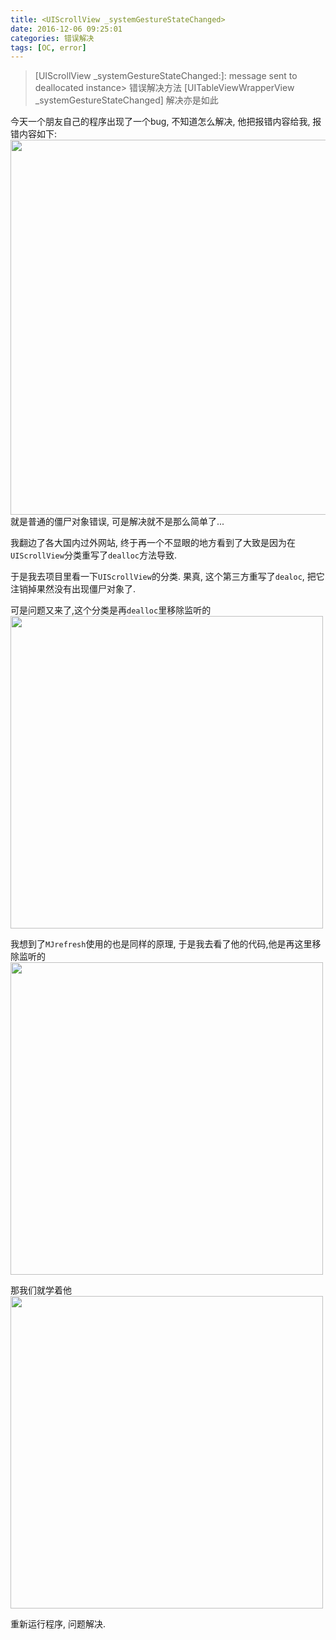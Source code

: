 ```yaml
---
title: <UIScrollView _systemGestureStateChanged>
date: 2016-12-06 09:25:01
categories: 错误解决
tags: [OC, error]
---
```


> [UIScrollView _systemGestureStateChanged:]: message sent to deallocated instance> 错误解决方法
> [UITableViewWrapperView _systemGestureStateChanged] 解决亦是如此

今天一个朋友自己的程序出现了一个bug, 不知道怎么解决, 他把报错内容给我, 报错内容如下:
<img src="https://ww4.sinaimg.cn/large/65e4f1e6gw1fagsd983rsj21g60ggjyt.jpg" width = "600" />
就是普通的僵尸对象错误, 可是解决就不是那么简单了...

<!-- more -->

我翻边了各大国内过外网站, 终于再一个不显眼的地方看到了大致是因为在`UIScrollView`分类重写了`dealloc`方法导致.

于是我去项目里看一下`UIScrollView`的分类. 果真, 这个第三方重写了`dealoc`, 把它注销掉果然没有出现僵尸对象了.

可是问题又来了,这个分类是再`dealloc`里移除监听的
<img src="https://ww4.sinaimg.cn/large/65e4f1e6gw1fagsjlodobj20qw04ywfe.jpg" width = "500"/>

我想到了`MJrefresh`使用的也是同样的原理, 于是我去看了他的代码,他是再这里移除监听的
<img src="https://ww4.sinaimg.cn/large/65e4f1e6gw1fagsl6oopij210a07yacr.jpg" width = "500"/>

那我们就学着他
<img src="https://ww4.sinaimg.cn/large/65e4f1e6gw1fagslu9vecj20zk0ba41t.jpg" width = "500"/>

重新运行程序, 问题解决.


